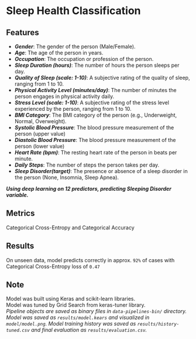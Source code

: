 # Sleep Health Classification

## Features

+ ***Gender***: The gender of the person (Male/Female).
+ ***Age***: The age of the person in years.
+ ***Occupation***: The occupation or profession of the person.
+ ***Sleep Duration (hours)***: The number of hours the person sleeps per day.
+ ***Quality of Sleep (scale: 1-10)***: A subjective rating of the quality of sleep, ranging from 1 to 10.
+ ***Physical Activity Level (minutes/day)***: The number of minutes the person engages in physical activity daily.
+ ***Stress Level (scale: 1-10)***: A subjective rating of the stress level experienced by the person, ranging from 1 to 10.
+ ***BMI Category***: The BMI category of the person (e.g., Underweight, Normal, Overweight).
+ ***Systolic Blood Pressure***: The blood pressure measurement of the person (upper value)
+ ***Diastolic Blood Pressure***: The blood pressure measurement of the person (lower value)
+ ***Heart Rate (bpm)***: The resting heart rate of the person in beats per minute.
+ ***Daily Steps***: The number of steps the person takes per day.
+ ***Sleep Disorder(target)***: The presence or absence of a sleep disorder in the person (None, Insomnia, Sleep Apnea).

***Using deep learning on 12 predictors, predicting Sleeping Disorder variable.***

## Metrics

Categorical Cross-Entropy and Categorical Accuracy 

## Results

On unseen data, model predicts correctly in approx. `92%` of cases with Categorical Cross-Entropy loss of `0.47`

## Note

Model was built using Keras and scikit-learn libraries.<br>
Model was tuned by Grid Search from keras-tuner library.<br>
_Pipeline objects are saved as binary files in `data-pipelines-bin/` directory._
_Model was saved as `results/model.kears` and visualized in `model/model.png`._
_Model training history was saved as `results/history-tuned.csv` and final evaluation as `results/evaluation.csv`._
